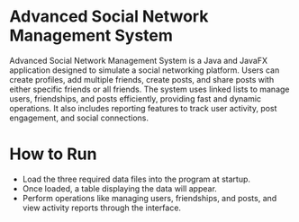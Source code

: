 # Advanced Social Network Management System
Advanced Social Network Management System is a Java and JavaFX application designed to simulate a social networking platform.
Users can create profiles, add multiple friends, create posts, and share posts with either specific friends or all friends.
The system uses linked lists to manage users, friendships, and posts efficiently, providing fast and dynamic operations.
It also includes reporting features to track user activity, post engagement, and social connections.

# How to Run
- Load the three required data files into the program at startup.
- Once loaded, a table displaying the data will appear.
- Perform operations like managing users, friendships, and posts, and view activity reports through the interface.
